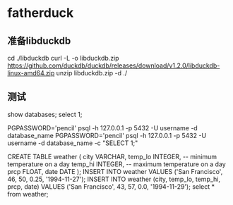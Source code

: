 # fatherduck

## 准备libduckdb
cd ./libduckdb
curl -L -o libduckdb.zip https://github.com/duckdb/duckdb/releases/download/v1.2.0/libduckdb-linux-amd64.zip
unzip libduckdb.zip -d ./


## 测试
show databases;
select 1;

PGPASSWORD='pencil' psql -h 127.0.0.1 -p 5432 -U username -d database_name
PGPASSWORD='pencil' psql -h 127.0.0.1 -p 5432 -U username -d database_name -c "SELECT 1;"


CREATE TABLE weather (
    city    VARCHAR,
    temp_lo INTEGER, -- minimum temperature on a day
    temp_hi INTEGER, -- maximum temperature on a day
    prcp    FLOAT,
    date    DATE
);
INSERT INTO weather
VALUES ('San Francisco', 46, 50, 0.25, '1994-11-27');
INSERT INTO weather (city, temp_lo, temp_hi, prcp, date)
VALUES ('San Francisco', 43, 57, 0.0, '1994-11-29');
select * from weather;
